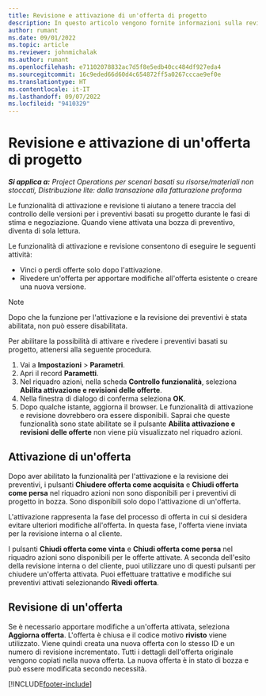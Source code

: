 ```yaml
---
title: Revisione e attivazione di un'offerta di progetto
description: In questo articolo vengono fornite informazioni sulla revisione e sull'attivazione di offerte in Microsoft Dynamics 365 Project Operations.
author: rumant
ms.date: 09/01/2022
ms.topic: article
ms.reviewer: johnmichalak
ms.author: rumant
ms.openlocfilehash: e71102078832ac7d5f8e5edb40cc484df927eda4
ms.sourcegitcommit: 16c9eded66d60d4c654872ff5a0267cccae9ef0e
ms.translationtype: HT
ms.contentlocale: it-IT
ms.lasthandoff: 09/07/2022
ms.locfileid: "9410329"
---
```

# <a name="activate-and-revise-a-project-quote"></a>Revisione e attivazione di un'offerta di progetto

_**Si applica a:** Project Operations per scenari basati su risorse/materiali non stoccati, Distribuzione lite: dalla transazione alla fatturazione proforma_

Le funzionalità di attivazione e revisione ti aiutano a tenere traccia del controllo delle versioni per i preventivi basati su progetto durante le fasi di stima e negoziazione. Quando viene attivata una bozza di preventivo, diventa di sola lettura.

Le funzionalità di attivazione e revisione consentono di eseguire le seguenti attività:

- Vinci o perdi offerte solo dopo l'attivazione.
- Rivedere un'offerta per apportare modifiche all'offerta esistente o creare una nuova versione.

> [!NOTE]
> Dopo che la funzione per l'attivazione e la revisione dei preventivi è stata abilitata, non può essere disabilitata.

Per abilitare la possibilità di attivare e rivedere i preventivi basati su progetto, attenersi alla seguente procedura.

1. Vai a **Impostazioni** \> **Parametri**.
1. Apri il record **Parametti**.
1. Nel riquadro azioni, nella scheda **Controllo funzionalità**, seleziona **Abilita attivazione e revisioni delle offerte**.
1. Nella finestra di dialogo di conferma seleziona **OK**.
1. Dopo qualche istante, aggiorna il browser. Le funzionalità di attivazione e revisione dovrebbero ora essere disponibili. Saprai che queste funzionalità sono state abilitate se il pulsante **Abilita attivazione e revisioni delle offerte** non viene più visualizzato nel riquadro azioni.

## <a name="activating-a-quote"></a>Attivazione di un'offerta

Dopo aver abilitato la funzionalità per l'attivazione e la revisione dei preventivi, i pulsanti **Chiudere offerta come acquisita** e **Chiudi offerta come persa** nel riquadro azioni non sono disponibili per i preventivi di progetto in bozza. Sono disponibili solo dopo l'attivazione di un'offerta.

L'attivazione rappresenta la fase del processo di offerta in cui si desidera evitare ulteriori modifiche all'offerta. In questa fase, l'offerta viene inviata per la revisione interna o al cliente.

I pulsanti **Chiudi offerta come vinta** e **Chiudi offerta come persa** nel riquadro azioni sono disponibili per le offerte attivate. A seconda dell'esito della revisione interna o del cliente, puoi utilizzare uno di questi pulsanti per chiudere un'offerta attivata. Puoi effettuare trattative e modifiche sui preventivi attivati selezionando **Rivedi offerta**.

## <a name="revising-a-quote"></a>Revisione di un'offerta

Se è necessario apportare modifiche a un'offerta attivata, seleziona **Aggiorna offerta**. L'offerta è chiusa e il codice motivo **rivisto** viene utilizzato. Viene quindi creata una nuova offerta con lo stesso ID e un numero di revisione incrementato. Tutti i dettagli dell'offerta originale vengono copiati nella nuova offerta. La nuova offerta è in stato di bozza e può essere modificata secondo necessità.

[!INCLUDE[footer-include](../includes/footer-banner.md)]
